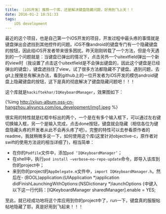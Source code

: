 ```yaml
---
title: ［iOS开发］推荐一个库，还是解决键盘隐藏问题，好用到飞上天！！
date: 2016-01-2 18:51:33
tags:
	iOS development
---
```


最近的这个项目，也是自己第一个iOS开发的项目，开发过程中最头疼的事情就是键盘弹出会遮挡到其他控件的问题。iOS不像android的键盘专门有一个隐藏键盘的按钮，因此给iOS开发者带来很多困扰。昨天刚刚转载了一个方法，但是今天遇到的一个问题就是：当键盘已弹出的情况下，点击另外一个uitextfield弹出一个新的view时（我设置了点击这个uitextfield是不会弹出键盘的，因此这个键盘是已经弹出的键盘），键盘遮挡住了view，试了很多方法都隐藏不了键盘。遇到问题，去git上搜搜总有解决办法，看到github上的一位开发者为iOS开发的模仿android键盘上隐藏键盘的按钮，这下是真的彻底解决了键盘隐藏问题吧！！！

<!-- more -->

这个库就是`hackiftekhar/IQKeyboardManager`，效果图如下：

{%img http://xijun-album.oss-cn-hangzhou.aliyuncs.com/ios_development/img1.jpeg %}


很实用的特性就是红框中标出的两个，一个是在有多个输入框下，可以通过左右键切换输入框，另一个是输入完成，点击done按钮，键盘就会隐藏（相信各位为键盘隐藏头疼的开发者从此不会再头疼了吧）。完整的特性可以去参看原作者的readme，我就稍微多说一下，如何使用这个库(这里针对objective-c，原作者对swift的使用方法说的相当详细了)，相当简单：

- 在你的`Podfile`文件中，添加`pod ‘IQKeyboardManager’`；
- 在shell中，执行`pod install –verbose–no-repo-update`命令，即导入该库到你的project中；
- 来到你的project的`AppDelegate.m`文件中，`import IQKeyboardManager.h`。然后在- (BOOL)application:(UIApplication *)application didFinishLaunchingWithOptions:(NSDictionary *)launchOptions {中键入以下这一行代码：[IQKeyboardManager sharedManager].enable = YES;

至此，就已经成功地将这个库应用到你的project中了，run一下，键盘真的服服帖帖地隐藏了耶，真是好用到飞起来！！！
